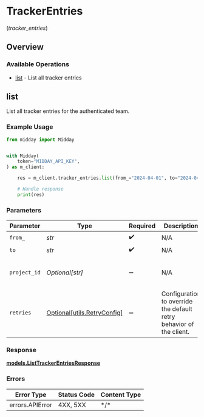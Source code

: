# TrackerEntries
(*tracker_entries*)

## Overview

### Available Operations

* [list](#list) - List all tracker entries

## list

List all tracker entries for the authenticated team.

### Example Usage

```python
from midday import Midday


with Midday(
    token="MIDDAY_API_KEY",
) as m_client:

    res = m_client.tracker_entries.list(from_="2024-04-01", to="2024-04-30", project_id="b3b6e2c2-1f2a-4e3b-9c1d-2a4b6e2c21f2")

    # Handle response
    print(res)

```

### Parameters

| Parameter                                                           | Type                                                                | Required                                                            | Description                                                         | Example                                                             |
| ------------------------------------------------------------------- | ------------------------------------------------------------------- | ------------------------------------------------------------------- | ------------------------------------------------------------------- | ------------------------------------------------------------------- |
| `from_`                                                             | *str*                                                               | :heavy_check_mark:                                                  | N/A                                                                 | 2024-04-01                                                          |
| `to`                                                                | *str*                                                               | :heavy_check_mark:                                                  | N/A                                                                 | 2024-04-30                                                          |
| `project_id`                                                        | *Optional[str]*                                                     | :heavy_minus_sign:                                                  | N/A                                                                 | b3b6e2c2-1f2a-4e3b-9c1d-2a4b6e2c21f2                                |
| `retries`                                                           | [Optional[utils.RetryConfig]](../../models/utils/retryconfig.md)    | :heavy_minus_sign:                                                  | Configuration to override the default retry behavior of the client. |                                                                     |

### Response

**[models.ListTrackerEntriesResponse](../../models/listtrackerentriesresponse.md)**

### Errors

| Error Type      | Status Code     | Content Type    |
| --------------- | --------------- | --------------- |
| errors.APIError | 4XX, 5XX        | \*/\*           |